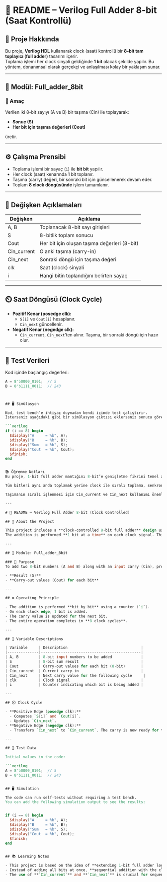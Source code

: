 # 📘 README – Verilog Full Adder 8-bit (Saat Kontrollü)

## 📖 Proje Hakkında

Bu proje, **Verilog HDL** kullanarak clock (saat) kontrollü bir **8-bit tam toplayıcı (full adder)** tasarımı içerir.  
Toplama işlemi her clock sinyali geldiğinde **1 bit** olacak şekilde yapılır. Bu yöntem, donanımsal olarak gerçekçi ve anlaşılması kolay bir yaklaşım sunar.

---

## 🧩 Modül: Full_adder_8bit

### 🎯 Amaç
Verilen iki 8-bit sayıyı (A ve B) bir taşıma (Cin) ile toplayarak:

- **Sonuç (S)**
- **Her bit için taşıma değerleri (Cout)**

üretir.

---

## ⚙️ Çalışma Prensibi

- Toplama işlemi bir sayaç (`i`) ile **bit bit** yapılır.
- Her clock (saat) kenarında 1 bit toplanır.
- Taşıma (carry) değeri, bir sonraki bit için güncellenerek devam eder.
- Toplam **8 clock döngüsünde** işlem tamamlanır.

---

## 📝 Değişken Açıklamaları

| Değişken     | Açıklama                                  |
|--------------|--------------------------------------------|
| A, B         | Toplanacak 8-bit sayı girişleri            |
| S            | 8-bitlik toplam sonucu                     |
| Cout         | Her bit için oluşan taşıma değerleri (8-bit)|
| Cin_current  | O anki taşıma (carry-in)                   |
| Cin_next     | Sonraki döngü için taşıma değeri           |
| clk          | Saat (clock) sinyali                       |
| i            | Hangi bitin toplandığını belirten sayaç    |

---

## ⏲️ Saat Döngüsü (Clock Cycle)

- **Pozitif Kenar (posedge clk):**
  - `S[i]` ve `Cout[i]` hesaplanır.
  - `Cin_next` güncellenir.
- **Negatif Kenar (negedge clk):**
  - `Cin_current`, `Cin_next`’ten alınır. Taşıma, bir sonraki döngü için hazır olur.

---

## 🧪 Test Verileri

Kod içinde başlangıç değerleri:

```verilog
A = 8'b0000_0101;  // 5
B = 8'b1111_0011;  // 243



## 🖥️ Simülasyon

Kod, test bench’e ihtiyaç duymadan kendi içinde test çalıştırır.  
İsterseniz aşağıdaki gibi bir simülasyon çıktısı eklerseniz sonucu görebilirsiniz:

```verilog
if (i == 8) begin
  $display("A     = %b", A);
  $display("B     = %b", B);
  $display("Sum   = %b", S);
  $display("Cout  = %b", Cout);
  $finish;
end


📚 Öğrenme Notları
Bu proje, 1-bit full adder mantığını 8-bit’e genişletme fikrini temel alır.

Tüm bitleri aynı anda toplamak yerine clock ile sıralı toplama, senkron devre mantığını anlamaya yardımcı olur.

Taşımanın sıralı işlenmesi için Cin_current ve Cin_next kullanımı önemlidir.

---

# 📘 README – Verilog Full Adder 8-bit (Clock Controlled)

## 📖 About the Project

This project includes a **clock-controlled 8-bit full adder** design using **Verilog HDL**.  
The addition is performed **1 bit at a time** on each clock signal. This method offers a hardware-realistic and easy-to-understand approach.

---

## 🧩 Module: Full_adder_8bit

### 🎯 Purpose
To add two 8-bit numbers (A and B) along with an input carry (Cin), producing:

- **Result (S)**
- **Carry-out values (Cout) for each bit**

---

## ⚙️ Operating Principle

- The addition is performed **bit by bit** using a counter (`i`).
- On each clock edge, 1 bit is added.
- The carry value is updated for the next bit.
- The entire operation completes in **8 clock cycles**.

---

## 📝 Variable Descriptions

| Variable     | Description                                 |
|--------------|---------------------------------------------|
| A, B         | 8-bit input numbers to be added             |
| S            | 8-bit sum result                            |
| Cout         | Carry-out values for each bit (8-bit)       |
| Cin_current  | Current carry-in                            |
| Cin_next     | Next carry value for the following cycle     |
| clk          | Clock signal                                |
| i            | Counter indicating which bit is being added |

---

## ⏲️ Clock Cycle

- **Positive Edge (posedge clk):**
  - Computes `S[i]` and `Cout[i]`.
  - Updates `Cin_next`.
- **Negative Edge (negedge clk):**
  - Transfers `Cin_next` to `Cin_current`. The carry is now ready for the next cycle.

---

## 🧪 Test Data

Initial values in the code:

```verilog
A = 8'b0000_0101;  // 5
B = 8'b1111_0011;  // 243


## 🖥️ Simulation

The code can run self-tests without requiring a test bench.
You can add the following simulation output to see the results:


if (i == 8) begin
  $display("A     = %b", A);
  $display("B     = %b", B);
  $display("Sum   = %b", S);
  $display("Cout  = %b", Cout);
  $finish;
end


## 📚 Learning Notes

- This project is based on the idea of **extending 1-bit full adder logic to 8-bit**.
- Instead of adding all bits at once, **sequential addition with the clock** helps understand synchronous circuit design.
- The use of **`Cin_current`** and **`Cin_next`** is crucial for sequential carry handling.



